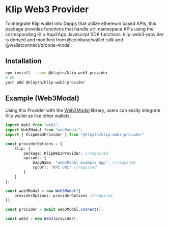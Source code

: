 # Klip Web3 Provider

To integrate Klip wallet into Dapps that utilize ethereum based APIs, this package provides functions that handle `eth` namespace APIs using the corresponding Klip App2App Javascript SDK functions. klip-web3-provider is derived and modified from @coinbase/wallet-sdk and @walletconnect/qrcode-modal.

## Installation
```bash
npm install --save @klaytn/klip-web3-provider
# OR
yarn add @klaytn/klip-web3-provider
```

## Example (Web3Modal)

Using this Provider with the [Web3Modal](https://github.com/WalletConnect/web3modal) library, users can easily integrate Klip wallet as like other wallets.
```typescript
import Web3 from "web3";
import Web3Modal from "web3modal";
import { KlipWeb3Provider } from "@klaytn/klip-web3-provider"

const providerOptions = {
    klip: {
        package: KlipWeb3Provider, //required
        options: {
            bappName: "web3Modal Example App", //required
            rpcUrl: "RPC URL" //required
        }
    }
};

const web3Modal = new Web3Modal({
    providerOptions: providerOptions //required
});

const provider = await web3Modal.connect();

const web3 = new Web3(provider);
```